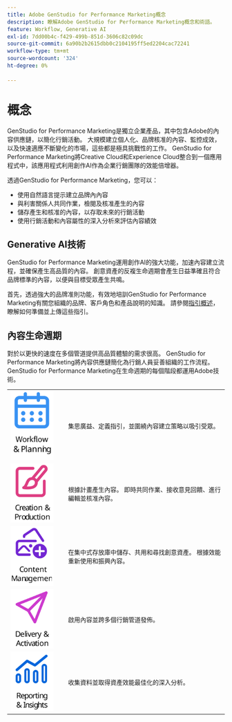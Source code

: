 ```yaml
---
title: Adobe GenStudio for Performance Marketing概念
description: 瞭解Adobe GenStudio for Performance Marketing概念和術語。
feature: Workflow, Generative AI
exl-id: 7dd00b4c-f429-499b-851d-3606c82c09dc
source-git-commit: 6a90b2b2615dbb0c2104195ff5ed2204cac72241
workflow-type: tm+mt
source-wordcount: '324'
ht-degree: 0%

---
```


# 概念

GenStudio for Performance Marketing是獨立企業產品，其中包含Adobe的內容供應鏈，以簡化行銷活動。 大規模建立個人化、品牌核准的內容、監控成效，以及快速適應不斷變化的市場，這些都是極具挑戰性的工作。 GenStudio for Performance Marketing將Creative Cloud和Experience Cloud整合到一個應用程式中，該應用程式利用創作AI作為企業行銷團隊的效能倍增器。

透過GenStudio for Performance Marketing，您可以：

- 使用自然語言提示建立品牌內內容
- 與利害關係人共同作業，檢閱及核准產生的內容
- 儲存產生和核准的內容，以存取未來的行銷活動
- 使用行銷活動和內容屬性的深入分析來評估內容績效

## Generative AI技術

GenStudio for Performance Marketing運用創作AI的強大功能，加速內容建立流程，並確保產生高品質的內容。 創意資產的反複生命週期會產生日益準確且符合品牌標準的內容，以便與目標受眾產生共鳴。

首先，透過強大的品牌准則功能，有效地培訓GenStudio for Performance Marketing有關您組織的品牌、客戶角色和產品說明的知識。 請參閱[指引概述](../user-guide/guidelines/overview.md)，瞭解如何準備並上傳這些指引。

## 內容生命週期

對於以更快的速度在多個管道提供高品質體驗的需求很高。 GenStudio for Performance Marketing將內容供應鏈簡化為行銷人員妥善組織的工作流程。 GenStudio for Performance Marketing在生命週期的每個階段都運用Adobe技術。

<table style="table-layout:fixed">
<tr style="border: 0;">
    <td style="width: 120px;">
       <img alt="行事曆" src="../assets/csc-workflow-planning.svg" width="100">
    </td>
    <td>
        <p>集思廣益、定義指引，並圍繞內容建立策略以吸引受眾。</p>
    </td>
</tr>
<tr style="border: 0;">
    <td style="width: 120px;">
        <img alt="筆刷和畫布" src="../assets/csc-creation-production.svg" width="100">
    </td>
    <td>
        <p>根據計畫產生內容。 即時共同作業、接收意見回饋、進行編輯並核准內容。</p>
    </td>
</tr>
<tr style="border: 0;">
    <td style="width: 120px;">
        <img alt="影像等" src="../assets/csc-content-mgmt.svg" width="100">
    </td>
    <td>
        <p>在集中式存放庫中儲存、共用和尋找創意資產。 根據效能重新使用和振興內容。</p>
    </td>
</tr>
<tr style="border: 0;">
    <td style="width: 120px;">
        <img alt="紙飛機" src="../assets/csc-delivery-activation.svg" width="100">
    </td>
    <td>
        <p>啟用內容並跨多個行銷管道發佈。</P>
    </td>
</tr>
<tr style="border: 0;">
    <td style="width: 120px;">
        <img alt="圖表" src="../assets/csc-reporting-insights.svg" width="100">
    </td>
    <td>
        <p>收集資料並取得資產效能最佳化的深入分析。</p>
    </td>
</tr>
</table>
